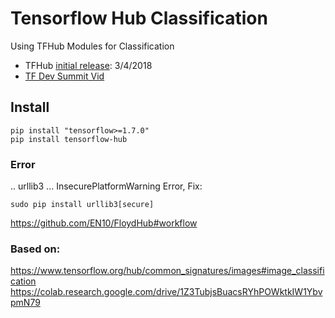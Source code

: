 # Tensorflow Hub Classification

Using TFHub Modules for Classification

* TFHub [initial release](https://github.com/tensorflow/hub/releases): 3/4/2018
* [TF Dev Summit Vid](https://www.youtube.com/watch?v=rirzJ-e68cw)

## Install 

    pip install "tensorflow>=1.7.0"
    pip install tensorflow-hub


### Error
.. urllib3 ... InsecurePlatformWarning Error, Fix:

    sudo pip install urllib3[secure]

https://github.com/EN10/FloydHub#workflow

### Based on:
https://www.tensorflow.org/hub/common_signatures/images#image_classification
https://colab.research.google.com/drive/1Z3TubjsBuacsRYhPOWktkIW1YbvpmN79